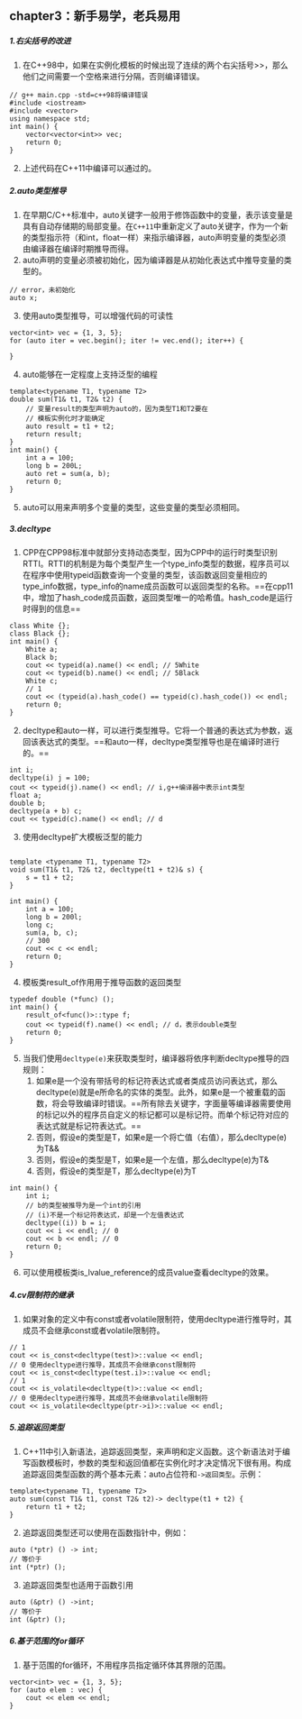 ## chapter3：新手易学，老兵易用
##### 1.右尖括号的改进
1. 在C++98中，如果在实例化模板的时候出现了连续的两个右尖括号>>，那么他们之间需要一个空格来进行分隔，否则编译错误。
```
// g++ main.cpp -std=c++98将编译错误
#include <iostream>
#include <vector>
using namespace std;
int main() {
    vector<vector<int>> vec;
    return 0;
}
```
2. 上述代码在C++11中编译可以通过的。
##### 2.auto类型推导
1. 在早期C/C++标准中，auto关键字一般用于修饰函数中的变量，表示该变量是具有自动存储期的局部变量。在`C++11`中重新定义了auto关键字，作为一个新的类型指示符（和int，float一样）来指示编译器，auto声明变量的类型必须由编译器在编译时期推导而得。
2. auto声明的变量必须被初始化，因为编译器是从初始化表达式中推导变量的类型的。
```
// error，未初始化
auto x;
```
3. 使用auto类型推导，可以增强代码的可读性
```
vector<int> vec = {1, 3, 5};
for (auto iter = vec.begin(); iter != vec.end(); iter++) {
    
}
```
4. auto能够在一定程度上支持泛型的编程
```
template<typename T1, typename T2>
double sum(T1& t1, T2& t2) {
    // 变量result的类型声明为auto的，因为类型T1和T2要在
    // 模板实例化时才能确定
    auto result = t1 + t2;
    return result;
}
int main() {
    int a = 100;
    long b = 200L;
    auto ret = sum(a, b);
    return 0;
}
```
5. auto可以用来声明多个变量的类型，这些变量的类型必须相同。
##### 3.decltype
1. CPP在CPP98标准中就部分支持动态类型，因为CPP中的运行时类型识别RTTI。RTTI的机制是为每个类型产生一个type_info类型的数据，程序员可以在程序中使用typeid函数查询一个变量的类型，该函数返回变量相应的type_info数据，type_info的name成员函数可以返回类型的名称。==在cpp11中，增加了hash_code成员函数，返回类型唯一的哈希值。hash_code是运行时得到的信息==
```
class White {};
class Black {};
int main() {
    White a;
    Black b;
    cout << typeid(a).name() << endl; // 5White
    cout << typeid(b).name() << endl; // 5Black
    White c;
    // 1
    cout << (typeid(a).hash_code() == typeid(c).hash_code()) << endl;
    return 0;
}
```
2. decltype和auto一样，可以进行类型推导。它将一个普通的表达式为参数，返回该表达式的类型。==和auto一样，decltype类型推导也是在编译时进行的。==
```
int i;
decltype(i) j = 100;
cout << typeid(j).name() << endl; // i,g++编译器中表示int类型
float a;
double b;
decltype(a + b) c;
cout << typeid(c).name() << endl; // d
```
3. 使用decltype扩大模板泛型的能力
```

template <typename T1, typename T2>
void sum(T1& t1, T2& t2, decltype(t1 + t2)& s) {
    s = t1 + t2;
}

int main() {
    int a = 100;
    long b = 200l;
    long c;
    sum(a, b, c);
    // 300
    cout << c << endl;
    return 0;
}
```
4. 模板类result_of作用用于推导函数的返回类型
```
typedef double (*func) ();
int main() {
    result_of<func()>::type f;
    cout << typeid(f).name() << endl; // d，表示double类型
    return 0;
}
```
5. 当我们使用`decltype(e)`来获取类型时，编译器将依序判断decltype推导的四规则：
    1. 如果e是一个没有带括号的标记符表达式或者类成员访问表达式，那么decltype(e)就是e所命名的实体的类型。此外，如果e是一个被重载的函数，将会导致编译时错误。==所有除去关键字，字面量等编译器需要使用的标记以外的程序员自定义的标记都可以是标记符。而单个标记符对应的表达式就是标记符表达式。==
    2. 否则，假设e的类型是T，如果e是一个将亡值（右值），那么decltype(e)为T&&
    3. 否则，假设e的类型是T，如果e是一个左值，那么decltype(e)为T&
    4. 否则，假设e的类型是T，那么decltype(e)为T
```
int main() {
    int i;
    // b的类型被推导为是一个int的引用
    // (i)不是一个标记符表达式，却是一个左值表达式
    decltype((i)) b = i;
    cout << i << endl; // 0
    cout << b << endl; // 0
    return 0;
}
```
6. 可以使用模板类is_lvalue_reference的成员value查看decltype的效果。
##### 4.cv限制符的继承
1. 如果对象的定义中有const或者volatile限制符，使用decltype进行推导时，其成员不会继承const或者volatile限制符。
```
// 1
cout << is_const<decltype(test)>::value << endl;
// 0 使用decltype进行推导，其成员不会继承const限制符
cout << is_const<decltype(test.i)>::value << endl;
// 1
cout << is_volatile<decltype(t)>::value << endl;
// 0 使用decltype进行推导，其成员不会继承volatile限制符
cout << is_volatile<decltype(ptr->i)>::value << endl;
```
##### 5.追踪返回类型
1. C++11中引入新语法，追踪返回类型，来声明和定义函数。这个新语法对于编写函数模板时，参数的类型和返回值都在实例化时才决定情况下很有用。构成追踪返回类型函数的两个基本元素：auto占位符和`->返回类型`。示例：
```
template<typename T1, typename T2>
auto sum(const T1& t1, const T2& t2)-> decltype(t1 + t2) {
    return t1 + t2;
}
```
2. 追踪返回类型还可以使用在函数指针中，例如：
```
auto (*ptr) () -> int;
// 等价于
int (*ptr) ();
```
3. 追踪返回类型也适用于函数引用
```
auto (&ptr) () ->int;
// 等价于
int (&ptr) ();
```
##### 6.基于范围的for循环
1. 基于范围的for循环，不用程序员指定循环体其界限的范围。
```
vector<int> vec = {1, 3, 5};
for (auto elem : vec) {
    cout << elem << endl;
}
```